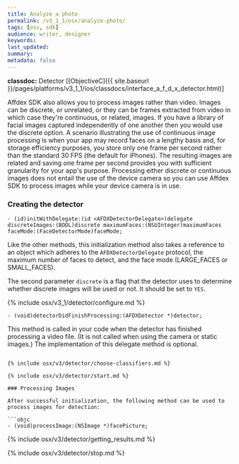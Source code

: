 ```yaml
---
title: Analyze a photo
permalink: /v3_1_1/osx/analyze-photo/
tags: [osx, sdk]
audience: writer, designer
keywords:
last_updated:
summary:
metadata: false
---
```


**classdoc:** Detector [[ObjectiveC]({{ site.baseurl }}/pages/platforms/v3_1_1/ios/classdocs/interface_a_f_d_x_detector.html)]

Affdex SDK also allows you to process images rather than video. Images can be discrete, or unrelated, or they can be frames extracted from video in which case they're continuous, or related, images.
If you have a library of facial images captured independently of one another then you would use the discrete option.
A scenario illustrating the use of continuous image processing is when your app may record faces on a lengthy basis and, for storage efficiency purposes, you store only one frame per second rather than the standard 30 FPS (the default for iPhones). The resulting images are related and saving one frame per second provides you with sufficient granularity for your app's purpose.
Processing either discrete or continuous images does not entail the use of the device camera so you can use Affdex SDK to process images while your device camera is in use.  

### Creating the detector

```objc
- (id)initWithDelegate:(id <AFDXDetectorDelegate>)delegate discreteImages:(BOOL)discrete maximumFaces:(NSUInteger)maximumFaces faceMode:(FaceDetectorMode)faceMode;
```

Like the other methods, this initialization method also takes a reference to an object which adheres to the <code>AFDXDetectorDelegate</code> protocol, the maximum number of faces to detect, and the face mode (LARGE_FACES or SMALL_FACES).

The second parameter `discrete` is a flag that the detector uses to determine whether discrete images will be used or not. It should be set to `YES`.


{% include osx/v3_1/detector/configure.md %}


```objc
- (void)detectorDidFinishProcessing:(AFDXDetector *)detector;
```

This method is called in your code when the detector has finished processing a video file. (It is not called when using the camera or static images.) The implementation of this delegate method is optional.  

```

{% include osx/v3/detector/choose-classifiers.md %}

{% include osx/v3/detector/start.md %}

### Processing Images

After successful initialization, the following method can be used to process images for detection:  

```objc
- (void)processImage:(NSImage *)facePicture;
```

{% include osx/v3/detector/getting_results.md %}

{% include osx/v3/detector/stop.md %}

